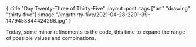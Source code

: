 {
:title "Day Twenty-Three of Thirty-Five"
:layout :post
:tags ["art" "drawing" "thirty-five"]
:image "/img/thirty-five/2021-04-28-2201-39-1479453844424268.jpg"
}

Today, some minor refinements to the code, this time to expand the range of possible values and combinations.

